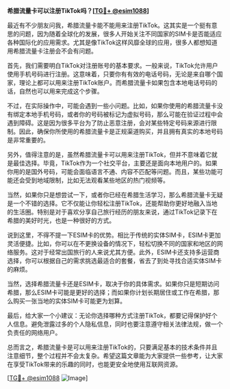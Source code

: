 **希腊流量卡可以注册TikTok吗？[[TG💪+ @esim1088](https://t.me/s/esim1088)]**

最近有不少朋友问我，希腊流量卡能不能用来注册TikTok。这其实是一个挺有意思的问题，因为随着全球化的发展，很多人开始关注不同国家的SIM卡是否能适应各种国际化的应用需求。尤其是像TikTok这样风靡全球的应用，很多人都想知道用希腊流量卡注册会不会有问题。

首先，我们需要明白TikTok对注册账号的基本要求。一般来说，TikTok允许用户使用手机号码进行注册。这意味着，只要你有有效的电话号码，无论是来自哪个国家，理论上都可以用来注册TikTok账户。而希腊流量卡如果包含本地电话号码的话，自然也可以用来完成这个步骤。

不过，在实际操作中，可能会遇到一些小问题。比如，如果你使用的希腊流量卡没有绑定本地手机号码，或者你的号码被标记为虚拟号码，那么可能在验证过程中会遇到障碍。这是因为很多平台为了防止恶意注册，会对某些特定号码来源进行限制。因此，确保你所使用的希腊流量卡是正规渠道购买，并且拥有真实的本地号码是非常重要的。

另外，值得注意的是，虽然希腊流量卡可以用来注册TikTok，但并不意味着它就是最佳选择。毕竟，TikTok作为一个社交平台，主要还是面向本地用户的。如果你用的是国外号码，可能会面临语言不通、内容不匹配等问题。而且，某些功能可能还会受到地域限制，比如无法观看某些地区的热门视频等。

当然，如果你只是想尝试一下，或者你已经在希腊生活学习，那么希腊流量卡无疑是一个不错的选择。它不仅能让你轻松注册TikTok，还能帮助你更好地融入当地的生活圈。特别是对于喜欢分享自己旅行经历的朋友来说，通过TikTok记录下在希腊的美好时光，也是一种很好的方式。

说到这里，不得不提一下ESIM卡的优势。相比于传统的实体SIM卡，ESIM卡更加灵活便捷。比如，你可以在不更换设备的情况下，轻松切换不同的国家和地区的网络服务。这对于经常出国旅行的人来说尤其方便。此外，ESIM卡还支持多运营商选择，你可以根据自己的需求挑选最适合的套餐，省去了到处寻找合适实体SIM卡的麻烦。

当然，选择希腊流量卡还是ESIM卡，取决于你的具体需求。如果你只是短期访问希腊，那么ESIM卡可能是更好的选择；而如果你计划长期居住或工作在希腊，那么购买一张当地的实体SIM卡可能更为划算。

最后，给大家一个小建议：无论你选择哪种方式注册TikTok，都要记得保护好个人信息。避免泄露过多的个人隐私信息，同时也要注意遵守相关法律法规，做一个负责任的网络用户。

总而言之，希腊流量卡是可以用来注册TikTok的，只要满足基本的技术条件并且注意细节，整个过程并不会太复杂。希望这篇文章能为大家提供一些参考，让大家在享受TikTok带来的乐趣的同时，也能更安全地使用互联网资源。

[[TG💪+ @esim1088](https://t.me/s/esim1088) ![Image](https://i.postimg.cc/4NQfJmqS/Snipaste-2025-05-13-00-14-12.png)]